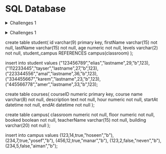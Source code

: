 # SQL Database

> 
<details><summary>Challenges 1</summary> 
<p>

#### **SQL - task**
**Create 3 tables using** `create table`
The first table of books which contains
1. Name of the book
2. The language of the book
3. Quantity of pages
   Write the table in 10 books with the help of `Insert`
   Then you will output all the information to the screen with the help of select

The second table of students, which contains
1. His ID number
2. Student name
3. His degree
   Fill in the table with 10 students using insert
   Then you will output all the information to the screen with the help of select
   Please treat the data in a serious way that there will be no duplication of data, no incorrect data, the type of information entered in a correct manner,
   It is very important to pay attention, for every comma a period and the parentheses and the regular comma
</p>
</details>

> 
<details><summary>Challenges 1</summary> 
<p>

#### **Docker - task**
Write two servers, that make them talk to each other, and then
1.	create a docker file for every one of them
2.	run the first image (in terminal 1)
3.	run the second image (in terminal 2)
4.	display how they communicate (with logs) with each other
5.	and try to run one of the servers on the remote (on the web)
</p>
</details>

create table student(
id varchar(9) primary key,
firstName varchar(15) not null,
lastName varchar(15) not null,
age numeric not null,
levels varchar(2) not null,
student_campus REFERENCES campus(classroom)
);

insert into student values 
("123456789","elias","lastname",29,"b",123),
("112233445","tayser","lastname",27,"b",123),
("223344556","amal","lastname",36,"b",123),
("334455667","karem","lastname",23,"b",123),
("445566778","amer","lastname",33,"b",123);

create table courses(
courseID numeric primary key,
course name varchar(8) not null,
description text not null,
hour numeric not null,
startAt datetime not null,
endAt datetime not null
);

create table campus(
classroom numeric not null,
floor numeric not null,
booked boolean not null,
teacherName	varchar(15) not null,
building varchar(20) not null
);

insert into campus values 
(123,14,true,"hoseen","b"),
(234,7,true,"yosef","b"),
(456,12,true,"manar","b"),
(123,2,false,"neven","b"),
(234,5,false,"aiman","b");